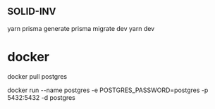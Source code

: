 ## SOLID-INV

yarn 
prisma generate
prisma migrate dev
yarn dev

# docker 

docker pull postgres

docker run --name postgres -e POSTGRES_PASSWORD=postgres -p 5432:5432 -d postgres